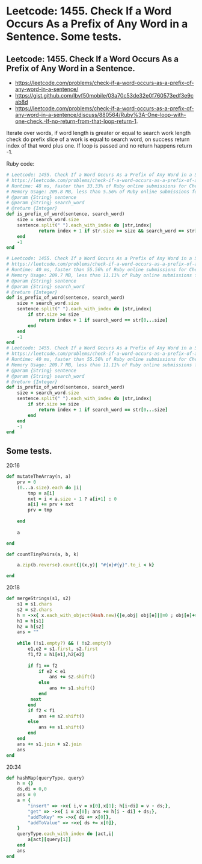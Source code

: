 # Leetcode: 1455. Check If a Word Occurs As a Prefix of Any Word in a Sentence. Some tests.

## Leetcode: 1455. Check If a Word Occurs As a Prefix of Any Word in a Sentence.

- https://leetcode.com/problems/check-if-a-word-occurs-as-a-prefix-of-any-word-in-a-sentence/
- https://gist.github.com/lbvf50mobile/03a70c53de32e0f760573edf3e9cab8d
- https://leetcode.com/problems/check-if-a-word-occurs-as-a-prefix-of-any-word-in-a-sentence/discuss/880564/Ruby%3A-One-loop-with-one-check.-If-no-return-from-that-loop-return-1.

Iterate over words, if word length is greater or equal to search work length check do prefix slice of a work is equal to search word, on success return index of that word plus one. If loop is passed and no return happens return -1.

Ruby code: 
```Ruby
# Leetcode: 1455. Check If a Word Occurs As a Prefix of Any Word in a Sentence.
# https://leetcode.com/problems/check-if-a-word-occurs-as-a-prefix-of-any-word-in-a-sentence/
# Runtime: 48 ms, faster than 33.33% of Ruby online submissions for Check If a Word Occurs As a Prefix of Any Word in a Sentence.
# Memory Usage: 209.8 MB, less than 5.56% of Ruby online submissions for Check If a Word Occurs As a Prefix of Any Word in a Sentence.
# @param {String} sentence
# @param {String} search_word
# @return {Integer}
def is_prefix_of_word(sentence, search_word)
    size = search_word.size
    sentence.split(" ").each_with_index do |str,index|
            return index + 1 if str.size >= size && search_word == str[0...size]
    end
    -1
end

# Leetcode: 1455. Check If a Word Occurs As a Prefix of Any Word in a Sentence.
# https://leetcode.com/problems/check-if-a-word-occurs-as-a-prefix-of-any-word-in-a-sentence/
# Runtime: 40 ms, faster than 55.56% of Ruby online submissions for Check If a Word Occurs As a Prefix of # # Any Word in a Sentence.
# Memory Usage: 209.7 MB, less than 11.11% of Ruby online submissions for Check If a Word Occurs As a Prefix of Any Word in a Sentence.
# @param {String} sentence
# @param {String} search_word
# @return {Integer}
def is_prefix_of_word(sentence, search_word)
    size = search_word.size
    sentence.split(" ").each_with_index do |str,index|
        if str.size >= size
            return index + 1 if search_word == str[0...size]
        end
    end
    -1
end
# Leetcode: 1455. Check If a Word Occurs As a Prefix of Any Word in a Sentence.
# https://leetcode.com/problems/check-if-a-word-occurs-as-a-prefix-of-any-word-in-a-sentence/
# Runtime: 40 ms, faster than 55.56% of Ruby online submissions for Check If a Word Occurs As a Prefix of # # Any Word in a Sentence.
# Memory Usage: 209.7 MB, less than 11.11% of Ruby online submissions for Check If a Word Occurs As a Prefix of Any Word in a Sentence.
# @param {String} sentence
# @param {String} search_word
# @return {Integer}
def is_prefix_of_word(sentence, search_word)
    size = search_word.size
    sentence.split(" ").each_with_index do |str,index|
        if str.size >= size
            return index + 1 if search_word == str[0...size]
        end
    end
    -1
end
```

## Some tests.

20:16
```Ruby
def mutateTheArray(n, a)
    prv = 0
    (0...a.size).each do |i|
        tmp = a[i]
        nxt = i < a.size - 1 ? a[i+1] : 0
        a[i] += prv + nxt
        prv = tmp
        
    end
    
    a

end

```


```Ruby
def countTinyPairs(a, b, k)

    a.zip(b.reverse).count{|(x,y)| "#{x}#{y}".to_i < k}

end

```

20:18

```Ruby
def mergeStrings(s1, s2)
    s1 = s1.chars
    s2 = s2.chars
    h = ->x{ x.each_with_object(Hash.new){|e,obj| obj[e]||=0 ; obj[e]+=1}}
    h1 = h[s1]
    h2 = h[s2]
    ans = ""
    
    while (!s1.empty?) && ( !s2.empty?)
        e1,e2 = s1.first, s2.first
        f1,f2 = h1[e1],h2[e2]
        
        if f1 == f2
            if e2 < e1
                ans += s2.shift()
            else
                ans += s1.shift()
            end
         next
        end
        if f2 < f1
            ans += s2.shift()
        else
            ans += s1.shift()
        end
    end
    ans += s1.join + s2.join
    ans
end

```

20:34
```Ruby
def hashMap(queryType, query)
    h = {}
    ds,di = 0,0
    ans = 0
    a = {
        "insert" => ->x{ i,v = x[0],x[1]; h[i-di] = v - ds;},
        "get" => ->x{ i = x[0]; ans += h[i - di] + ds;},
        "addToKey" => ->x{ di += x[0]},
        "addToValue" => ->x{ ds += x[0]},
    }
    queryType.each_with_index do |act,i|
        a[act][query[i]]
    end
    ans
end

```